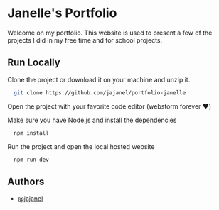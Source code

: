 
# Janelle's Portfolio

Welcome on my portfolio. This website is used to present a few of the projects I did in my free time and for school projects. 



## Run Locally

Clone the project or download it on your machine and unzip it.

```bash
  git clone https://github.com/jajanel/portfolio-janelle
```

Open the project with your favorite code editor (webstorm forever ❤️)


Make sure you have Node.js and install the dependencies

```bash
  npm install
```

Run the project and open the local hosted website
```bash
  npm run dev
```


## Authors

- [@jajanel](https://github.com/jajanel)

